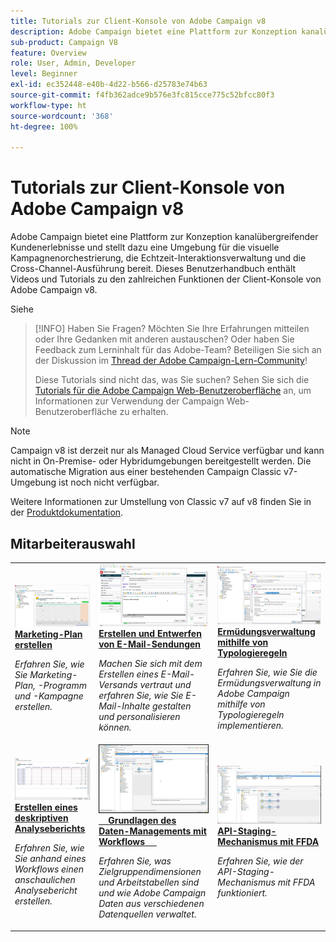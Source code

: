 ```yaml
---
title: Tutorials zur Client-Konsole von Adobe Campaign v8
description: Adobe Campaign bietet eine Plattform zur Konzeption kanalübergreifender Kundenerlebnisse und stellt dazu eine Umgebung für die visuelle Kampagnenorchestrierung, die Echtzeit-Interaktionsverwaltung und die Cross-Channel-Ausführung bereit. Dieses Benutzerhandbuch enthält Videos und Tutorials zu den zahlreichen Funktionen der Client-Konsole von Adobe Campaign v8.
sub-product: Campaign V8
feature: Overview
role: User, Admin, Developer
level: Beginner
exl-id: ec352448-e40b-4d22-b566-d25783e74b63
source-git-commit: f4fb362adce9b576e3fc815cce775c52bfcc80f3
workflow-type: ht
source-wordcount: '368'
ht-degree: 100%

---
```


# Tutorials zur Client-Konsole von Adobe Campaign v8

Adobe Campaign bietet eine Plattform zur Konzeption kanalübergreifender Kundenerlebnisse und stellt dazu eine Umgebung für die visuelle Kampagnenorchestrierung, die Echtzeit-Interaktionsverwaltung und die Cross-Channel-Ausführung bereit. Dieses Benutzerhandbuch enthält Videos und Tutorials zu den zahlreichen Funktionen der Client-Konsole von Adobe Campaign v8.

Siehe

>[!INFO]
> Haben Sie Fragen? Möchten Sie Ihre Erfahrungen mitteilen oder Ihre Gedanken mit anderen austauschen? Oder haben Sie Feedback zum Lerninhalt für das Adobe-Team? Beteiligen Sie sich an der Diskussion im [Thread der Adobe Campaign-Lern-Community](https://experienceleaguecommunities.adobe.com:443/t5/adobe-campaign-classic/join-the-discussion-on-adobe-campaign-learning/td-p/419096)!
> 
> Diese Tutorials sind nicht das, was Sie suchen?
> Sehen Sie sich die [Tutorials für die Adobe Campaign Web-Benutzeroberfläche](https://experienceleague.adobe.com/docs/campaign-web-learn/tutorials/overview.html?lang=de) an, um Informationen zur Verwendung der Campaign Web-Benutzeroberfläche zu erhalten.

>[!NOTE]
> Campaign v8 ist derzeit nur als Managed Cloud Service verfügbar und kann nicht in On-Premise- oder Hybridumgebungen bereitgestellt werden. Die automatische Migration aus einer bestehenden Campaign Classic v7-Umgebung ist noch nicht verfügbar.
>
>Weitere Informationen zur Umstellung von Classic v7 auf v8 finden Sie in der [Produktdokumentation](https://experienceleague.adobe.com/docs/campaign/campaign-v8/new/v7-to-v8.html?lang=de).


<div id="recs-overview-body-1"></div>
<div id="recs-overview-body-2"></div>
<div id="recs-overview-body-3"></div>
<div id="recs-overview-body-4"></div>
<div id="recs-overview-body-5"></div>
<div id="recs-overview-body-6"></div>

<div id="staff-picks-section">

## Mitarbeiterauswahl

<table>
<tr>
  <td>
    <a href="/help/get-started/create-a-marketing-plan-programs-and-campaigns.md">
      <img alt="Marketing-Plan, -Programm und -Kampagnen erstellen (Video)" src="./assets/333810.jpg"/>
    </a>
    <div>
      <a href="/help/get-started/create-a-marketing-plan-programs-and-campaigns.md">
    <strong>Marketing-Plan erstellen</strong>
    </a>
    </div>
    <p>
    <em>Erfahren Sie, wie Sie Marketing-Plan, -Programm und -Kampagne erstellen.</em>
    <p>
  </td>
   <td>
    <a href="./content-creation/create-and-design-email-deliveries.md">
      <img alt="Erstellen und Entwerfen von E-Mail-Sendungen (Video)" src="./assets/333476.jpg" />
    </a>
    <div>
      <a href="./content-creation/create-and-design-email-deliveries.md">
    <strong>Erstellen und Entwerfen von E-Mail-Sendungen</strong>
    </a>
    </div>
    <p>
    <em>Machen Sie sich mit dem Erstellen eines E-Mail-Versands vertraut und erfahren Sie, wie Sie E-Mail-Inhalte gestalten und personalisieren können.
</em>
    <p>
  </td>
  <td>
    <a href="./send-messages/fatigue-management/typology-rules-for-fatigue-management.md">
      <img alt="Ermüdungsverwaltung mithilfe von Typologieregeln (Video)" src="./assets/333787.jpg" />
    </a>
    <div>
      <a href="./send-messages/fatigue-management/typology-rules-for-fatigue-management.md">
    <strong>Ermüdungsverwaltung mithilfe von Typologieregeln</strong>
    </a>
    </div>
    <p>
    <em>Erfahren Sie, wie Sie die Ermüdungsverwaltung in Adobe Campaign mithilfe von Typologieregeln implementieren. </em>
    <p>
  </td>
</tr>
<tr>
</td>
  <td>
    <a href="./reporting/generate-a-descriptive-analysis-report.md">
      <img alt="Erstellen eines deskriptiven Analyseberichts" src="./assets/333994.jpg" />
    </a>
    <div>
      <a href="./reporting/generate-a-descriptive-analysis-report.md">
    <strong>Erstellen eines deskriptiven Analyseberichts</strong>
    </a>
    </div>
    <p>
    <em>Erfahren Sie, wie Sie anhand eines Workflows einen anschaulichen Analysebericht erstellen.</em>
    <p>
  </td>
  <td>
   <a href="./data-management/data-management-fundamentals.md">
      <img alt="Grundlagen des Daten-Managements mit Workflows" src="./assets/339992.jpg" />
    </a>
     <div>
      <a href="./data-management/data-management-fundamentals.md">
    <strong>Grundlagen des Daten-Managements mit Workflows</strong>
    </a>
    </div>
    <p>
    <em>Erfahren Sie, was Zielgruppendimensionen und Arbeitstabellen sind und wie Adobe Campaign Daten aus verschiedenen Datenquellen verwaltet.</em>
    <p>
  </td>
  <td>
   <a href="./data-management/api-staging-mechanism.md">
      <img alt="API-Staging-Mechanismus mit FFDA" src="./assets/339276.jpg" />
    </a>
     <div>
      <a href="./data-management/api-staging-mechanism.md">
    <strong>API-Staging-Mechanismus mit FFDA</strong>
    </a>
    </div>
    <p>
    <em>Erfahren Sie, wie der API-Staging-Mechanismus mit FFDA funktioniert.</em>
    <p>
  </td>
</tr>
</table>

</div>
